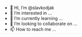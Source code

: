 - 👋 Hi, I’m @slavkodjak
- 👀 I’m interested in ...
- 🌱 I’m currently learning ...
- 💞️ I’m looking to collaborate on ...
- 📫 How to reach me ...

<!---
slavkodjak/slavkodjak is a ✨ special ✨ repository because its `README.md` (this file) appears on your GitHub profile.
You can click the Preview link to take a look at your changes.
--->
